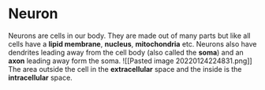 # Neuron
Neurons are cells in our body. They are made out of many parts but like all cells have a **lipid membrane**, **nucleus**, **mitochondria** etc. Neurons also have dendrites leading away from the cell body (also called the **soma**) and an **axon** leading away form the soma.
![[Pasted image 20220124224831.png]]
The area outside the cell in the **extracellular** space and the inside is the **intracellular** space.